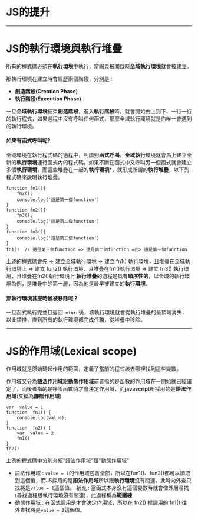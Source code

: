 # JS的提升
---
# JS的執行環境與執行堆疊
所有的程式碼必須在**執行環境**中執行，當網頁被開啟時**全域執行環境**就會被建立。

那執行環境在建立時會經歷兩個階段，分別是 :
- **創造階段(Creation Phase)**
- **執行階段(Execution Phase)**

一旦**全域執行環境**結束**創造階段**，進入**執行階段**時，就會開始由上到下、一行一行的執行程式，如果過程中沒有呼叫任何函式，那麼全域執行環境就是你唯一會遇到的執行環境。
#### 如果有函式呼叫呢?
全域環境在執行程式碼的過程中，判讀到**函式呼叫**，**全域執行**環境就會馬上建立全新的**執行環境**運行函式內的程式碼，如果不斷在函式中又呼叫另一個函式就會建立多個**執行環境**，而這些堆疊在一起的**執行環境***，就形成所謂的**執行堆疊**，以下列程式碼來說明執行堆疊。
```
function fn1(){
    fn2();
    console.log('這是第一個function')
}
function fn2(){
    fn3();
    console.log('這是第二個function')
}
function fn3(){
    console.log('這是第三個function')
}
fn1()  // 這是第三個function => 這是第二個function =此> 這是第一個function
```
上述的程式碼會先 => 建立全域執行環境 => 建立 fn1() 執行環境，且堆疊在全域執行環境上 => 建立 fun2() 執行環境，且堆疊在fn1()執行環境 => 建立 fn3() 執行環境，且堆疊在fn2()執行環境上
**執行堆疊**的過程是具有**順序性的**，以全域的執行環境為例，是堆疊中的第一層，因為他是最早被建立的**執行環境**。
#### 那執行環境甚麼時候被移除呢 ?
一旦函式執行完並且返回`return`後，該執行環境就會從執行堆疊的最頂端消失，以此類推，直到所有的執行環境都完成任務，從堆疊中移除。

---
# JS的作用域(Lexical scope)

作用域就是原始碼起作用的範圍，定義了當前的程式該去哪裡找到這些變數。

作用域又分為**語法作用域**跟**動態作用域**前者指的是函數的作用域在一開始就已經確定了，而後者指的是呼叫函數時才會決定作用域，而**javascript**所採用的是**語法作用域**(又稱為**靜態作用域**)


```
var  value = 1
function  fn1() {
    console.log(value);
}
function  fn2() {
    var  value = 2
    fn1()
}
fn2()
```
上例的程式碼中分別介紹"語法作用域"跟"動態作用域"
- 語法作用域 : `value = 1`的作用域包含全部，所以在fun1()、fun2()都可以讀取到這個值，而JS採用的是**語法作用域**所以跟**執行環境**沒有關連，此時向外查只找將是`value = 1`這個值。
 補充 : 當函式本身沒有這個變數時就會像外層尋找(尋找過程跟執行環境沒有關連)，此過程稱為**範圍練**
- 動態作用域 : 在函式調用是才會決定作用域，所以在 fn2() 裡調用的 fn1() 往外查找將是`value = 2`這個值。
